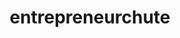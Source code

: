---
title: entrepreneurchute
name: entrepreneurchute
category: project
description: "The latest and greatest technology to connect aspiring entrepreneurs and experienced mentors."
logo: "/assets/entrepreneurchute.png"
layout: post
buttons:
  - title: "Source Code"
    url: https://github.com/chrisevans9629/entrepreneurchute
---